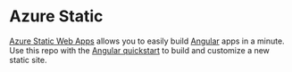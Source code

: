# Azure Static

[Azure Static Web Apps](https://docs.microsoft.com/azure/static-web-apps/overview) allows you to easily build [Angular](https://angular.io/) apps in a minute. Use this repo with the [Angular quickstart](https://docs.microsoft.com/azure/static-web-apps/getting-started?tabs=angular) to build and customize a new static site.
